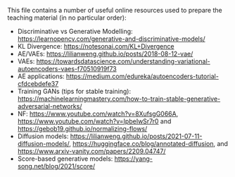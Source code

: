 This file contains a number of useful online resources used to prepare the teaching material (in no particular order):

- Discriminative vs Generative Modelling: https://learnopencv.com/generative-and-discriminative-models/
- KL Divergence: https://notesonai.com/KL+Divergence
- AE/VAEs: https://lilianweng.github.io/posts/2018-08-12-vae/
- VAEs: https://towardsdatascience.com/understanding-variational-autoencoders-vaes-f70510919f73
- AE applications: https://medium.com/edureka/autoencoders-tutorial-cfdcebdefe37
- Training GANs (tips for stable training): https://machinelearningmastery.com/how-to-train-stable-generative-adversarial-networks/
- NF: https://www.youtube.com/watch?v=8XufsgG066A, https://www.youtube.com/watch?v=IpbeIwSr7r0 and https://gebob19.github.io/normalizing-flows/
- Diffusion models: https://lilianweng.github.io/posts/2021-07-11-diffusion-models/, https://huggingface.co/blog/annotated-diffusion, and https://www.arxiv-vanity.com/papers/2209.04747/
- Score-based generative models: https://yang-song.net/blog/2021/score/

